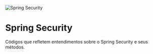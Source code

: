 ![Spring Security](https://github.com/user-attachments/assets/4ff26ca5-e24b-46a5-bfa0-640b2cffe2f8)


# Spring Security
 Códigos que refletem entendimentos sobre o Spring Security e seus métodos.

